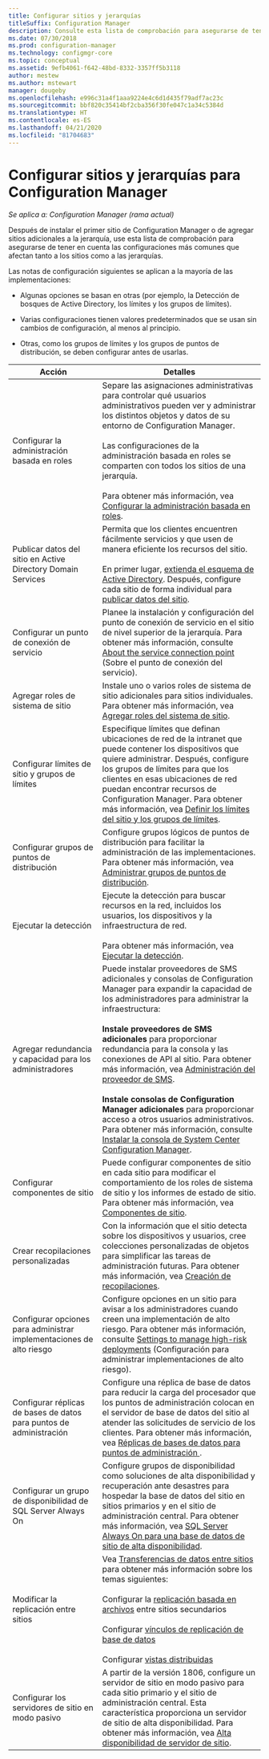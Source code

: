 ```yaml
---
title: Configurar sitios y jerarquías
titleSuffix: Configuration Manager
description: Consulte esta lista de comprobación para asegurarse de tener en cuenta las configuraciones más comunes que afectan a los sitios y las jerarquías.
ms.date: 07/30/2018
ms.prod: configuration-manager
ms.technology: configmgr-core
ms.topic: conceptual
ms.assetid: 9efb4061-f642-48bd-8332-3357ff5b3118
author: mestew
ms.author: mstewart
manager: dougeby
ms.openlocfilehash: e996c31a4f1aaa9224e4c6d1d435f79adf7ac23c
ms.sourcegitcommit: bbf820c35414bf2cba356f30fe047c1a34c5384d
ms.translationtype: HT
ms.contentlocale: es-ES
ms.lasthandoff: 04/21/2020
ms.locfileid: "81704683"
---
```

# <a name="configure-sites-and-hierarchies-for-configuration-manager"></a>Configurar sitios y jerarquías para Configuration Manager

*Se aplica a: Configuration Manager (rama actual)*

Después de instalar el primer sitio de Configuration Manager o de agregar sitios adicionales a la jerarquía, use esta lista de comprobación para asegurarse de tener en cuenta las configuraciones más comunes que afectan tanto a los sitios como a las jerarquías.  

Las notas de configuración siguientes se aplican a la mayoría de las implementaciones:  

- Algunas opciones se basan en otras (por ejemplo, la Detección de bosques de Active Directory, los límites y los grupos de límites).  

- Varias configuraciones tienen valores predeterminados que se usan sin cambios de configuración, al menos al principio.  

- Otras, como los grupos de límites y los grupos de puntos de distribución, se deben configurar antes de usarlas.  

| Acción | Detalles |  
|------------|-------------|  
| Configurar la administración basada en roles | Separe las asignaciones administrativas para controlar qué usuarios administrativos pueden ver y administrar los distintos objetos y datos de su entorno de Configuration Manager.<br /><br /> Las configuraciones de la administración basada en roles se comparten con todos los sitios de una jerarquía.   <br/><br/>Para obtener más información, vea [Configurar la administración basada en roles](configure-role-based-administration.md). |  
| Publicar datos del sitio en Active Directory Domain Services | Permita que los clientes encuentren fácilmente servicios y que usen de manera eficiente los recursos del sitio.<br /><br /> En primer lugar, [extienda el esquema de Active Directory](../../../plan-design/network/extend-the-active-directory-schema.md). Después, configure cada sitio de forma individual para [publicar datos del sitio](publish-site-data.md). |  
| Configurar un punto de conexión de servicio | Planee la instalación y configuración del punto de conexión de servicio en el sitio de nivel superior de la jerarquía. Para obtener más información, consulte [About the service connection point](about-the-service-connection-point.md) (Sobre el punto de conexión del servicio). |  
| Agregar roles de sistema de sitio | Instale uno o varios roles de sistema de sitio adicionales para sitios individuales. Para obtener más información, vea [Agregar roles del sistema de sitio](add-site-system-roles.md). |  
| Configurar límites de sitio y grupos de límites | Especifique límites que definan ubicaciones de red de la intranet que puede contener los dispositivos que quiere administrar. Después, configure los grupos de límites para que los clientes en esas ubicaciones de red puedan encontrar recursos de Configuration Manager. Para obtener más información, vea [Definir los límites del sitio y los grupos de límites](define-site-boundaries-and-boundary-groups.md). |  
| Configurar grupos de puntos de distribución | Configure grupos lógicos de puntos de distribución para facilitar la administración de las implementaciones. Para obtener más información, vea [Administrar grupos de puntos de distribución](install-and-configure-distribution-points.md#bkmk_manage). |  
| Ejecutar la detección | Ejecute la detección para buscar recursos en la red, incluidos los usuarios, los dispositivos y la infraestructura de red.<br /><br /> Para obtener más información, vea [Ejecutar la detección](run-discovery.md). |  
| Agregar redundancia y capacidad para los administradores | Puede instalar proveedores de SMS adicionales y consolas de Configuration Manager para expandir la capacidad de los administradores para administrar la infraestructura:<br /><br /> **Instale proveedores de SMS adicionales** para proporcionar redundancia para la consola y las conexiones de API al sitio. Para obtener más información, vea [Administración del proveedor de SMS](../../manage/modify-your-infrastructure.md#BKMK_ManageSMSprovider).<br /><br /> **Instale consolas de Configuration Manager adicionales** para proporcionar acceso a otros usuarios administrativos. Para obtener más información, consulte [Instalar la consola de System Center Configuration Manager](../install/install-consoles.md). |  
| Configurar componentes de sitio | Puede configurar componentes de sitio en cada sitio para modificar el comportamiento de los roles de sistema de sitio y los informes de estado de sitio. Para obtener más información, vea [Componentes de sitio](site-components.md). |  
| Crear recopilaciones personalizadas | Con la información que el sitio detecta sobre los dispositivos y usuarios, cree colecciones personalizadas de objetos para simplificar las tareas de administración futuras. Para obtener más información, vea [Creación de recopilaciones](../../../clients/manage/collections/create-collections.md). |  
| Configurar opciones para administrar implementaciones de alto riesgo | Configure opciones en un sitio para avisar a los administradores cuando creen una implementación de alto riesgo. Para obtener más información, consulte [Settings to manage high-risk deployments](../../manage/settings-to-manage-high-risk-deployments.md) (Configuración para administrar implementaciones de alto riesgo). |  
| Configurar réplicas de bases de datos para puntos de administración | Configure una réplica de base de datos para reducir la carga del procesador que los puntos de administración colocan en el servidor de base de datos del sitio al atender las solicitudes de servicio de los clientes. Para obtener más información, vea [Réplicas de bases de datos para puntos de administración ](database-replicas-for-management-points.md). |  
| Configurar un grupo de disponibilidad de SQL Server Always On | Configure grupos de disponibilidad como soluciones de alta disponibilidad y recuperación ante desastres para hospedar la base de datos del sitio en sitios primarios y en el sitio de administración central. Para obtener más información, vea [SQL Server Always On para una base de datos de sitio de alta disponibilidad](sql-server-alwayson-for-a-highly-available-site-database.md). |  
| Modificar la replicación entre sitios | Vea [Transferencias de datos entre sitios](../../../plan-design/hierarchy/data-transfers-between-sites.md) para obtener más información sobre los temas siguientes:<br /><br /> Configurar la [replicación basada en archivos](../../../plan-design/hierarchy/file-based-replication.md) entre sitios secundarios<br /><br /> Configurar [vínculos de replicación de base de datos](../../../plan-design/hierarchy/database-replication.md)<br /><br /> Configurar [vistas distribuidas](../../../plan-design/hierarchy/database-replication.md#bkmk_distviews) |  
| Configurar los servidores de sitio en modo pasivo | A partir de la versión 1806, configure un servidor de sitio en modo pasivo para cada sitio primario y el sitio de administración central. Esta característica proporciona un servidor de sitio de alta disponibilidad. Para obtener más información, vea [Alta disponibilidad de servidor de sitio](site-server-high-availability.md). |  
